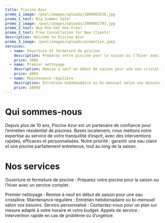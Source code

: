 ```yaml
---
title: Piscine Azur
promo_1_image: /pool/images/uploads/1000002616.jpg
promo_1_text: Big Summer Sale!
promo_2_image: /pool/images/uploads/1000002793.jpg
promo_2_text: Buy One Get One Free!
promo_3_text: Free Consultation for New Clients!
description: Welcome to Piscine Azur
promo_3_image: /pool/images/uploads/promotion.jpeg
services:
  - name: Ouverture et fermeture de piscine
    description: Préparez votre piscine pour la saison ou l’hiver avec un service complet.
    price: 300$
  - name: Premier nettoyage
    description: Remise à neuf en début de saison pour une eau cristalline.
    price: 400$
  - name: Maintenance régulière
    description: Entretien hebdomadaire ou bi-mensuel selon vos besoins.
    price: 1600$
---
```


# Qui sommes-nous

Depuis plus de 10 ans, Piscine Azur est un partenaire de confiance pour l’entretien résidentiel de piscines. Basés localement, nous mettons notre expertise au service de votre tranquillité d’esprit, avec des interventions rapides, efficaces et personnalisées. Notre priorité : garantir une eau claire et une piscine parfaitement entretenue, tout au long de la saison.

# Nos services

Ouverture et fermeture de piscine : Préparez votre piscine pour la saison ou l’hiver avec un service complet.

Premier nettoyage : Remise à neuf en début de saison pour une eau cristalline.
Maintenance régulière : Entretien hebdomadaire ou bi-mensuel selon vos besoins.
Service personnalisé : Contactez-nous pour un plan sur mesure adapté à votre horaire et votre budget.
Appels de service : Intervention rapide en cas de problème ou d’urgence.
